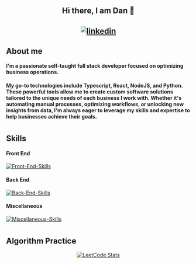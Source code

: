  ## <div align="center">Hi there, I am Dan 👋</div>  <p align="center">  <a href="https://www.linkedin.com/in/dan-alexandru-jecu" target="_blank">    <img src="https://skills.thijs.gg/icons?i=linkedin&theme=light" alt="linkedin"  style="max-width: 30%; margin-top: 10px;">  </a></p>
 
 ## About me
 
#### I'm a passionate self-taught full stack developer focused on optimizing business operations.
#### My go-to technologies include Typescript, React, NodeJS, and Python. These powerful tools allow me to create custom software solutions tailored to the unique needs of each business I work with. Whether it's automating manual processes, optimizing workflows, or unlocking new insights from data, I'm always eager to leverage my skills and expertise to help businesses achieve their goals.

#
 
## Skills

#### Front End
[![Front-End-Skills](https://skills.thijs.gg/icons?i=html,css,js,ts,emotion,sass,tailwind,bootstrap,wordpress,styledcomponents,react,nextjs&theme=light)](https://skills.thijs.gg)
#### Back End
[![Back-End-Skills](https://skills.thijs.gg/icons?i=nodejs,express,py,flask,firebase,mongodb,mysql,postgres,sqlite&theme=light)](https://skills.thijs.gg)
#### Miscellaneous
[![Miscellaneous-Skills](https://skills.thijs.gg/icons?i=git,bash,github,docker,jest,figma,md,r&theme=light)](https://skills.thijs.gg)

 #
 ## Algorithm Practice 
<p align="center">
   <a href="https://leetcode.com/danJecu/" target="_blank">
  <img src="https://leetcard.jacoblin.cool/danJecu" alt="LeetCode Stats">
 </a>
</p>



